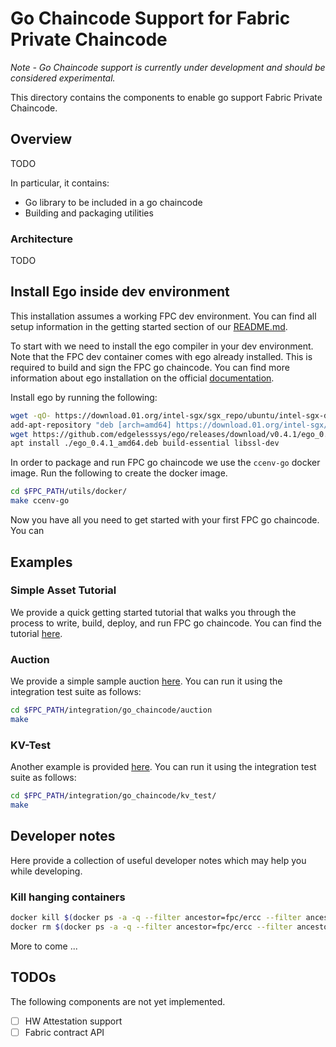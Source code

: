 <!---
Licensed under Creative Commons Attribution 4.0 International License
https://creativecommons.org/licenses/by/4.0/
--->
# Go Chaincode Support for Fabric Private Chaincode

*Note - Go Chaincode support is currently under development and should be considered experimental.*

This directory contains the components to enable go support Fabric Private Chaincode.

## Overview
 TODO
 
In particular, it contains:
- Go library to be included in a go chaincode
- Building and packaging utilities

### Architecture
TODO

## Install Ego inside dev environment

This installation assumes a working FPC dev environment.
You can find all setup information in the getting started section of our [README.md](../README.md).

To start with we need to install the ego compiler in your dev environment. 
Note that the FPC dev container comes with ego already installed.
This is required to build and sign the FPC go chaincode.
You can find more information about ego installation on the official [documentation](https://docs.edgeless.systems/ego/#/getting-started/install).

Install ego by running the following:
```bash
wget -qO- https://download.01.org/intel-sgx/sgx_repo/ubuntu/intel-sgx-deb.key | apt-key add
add-apt-repository "deb [arch=amd64] https://download.01.org/intel-sgx/sgx_repo/ubuntu `lsb_release -cs` main"
wget https://github.com/edgelesssys/ego/releases/download/v0.4.1/ego_0.4.1_amd64.deb
apt install ./ego_0.4.1_amd64.deb build-essential libssl-dev
```

In order to package and run FPC go chaincode we use the `ccenv-go` docker image.
Run the following to create the docker image.

```bash
cd $FPC_PATH/utils/docker/
make ccenv-go
```

Now you have all you need to get started with your first FPC go chaincode. You can 

## Examples

### Simple Asset Tutorial

We provide a quick getting started tutorial that walks you through the process to write, build, deploy, and run FPC go chaincode.
You can find the tutorial [here](../samples/chaincode/asset-transfer-go).


### Auction

We provide a simple sample auction [here](../samples/chaincode/auction-go). You can run it using the integration test suite as follows:
```bash
cd $FPC_PATH/integration/go_chaincode/auction
make
```


### KV-Test

Another example is provided [here](../samples/chaincode/kv-test-go). You can run it using the integration test suite as follows:
```bash
cd $FPC_PATH/integration/go_chaincode/kv_test/
make
```


## Developer notes

Here provide a collection of useful developer notes which may help you while developing.  


### Kill hanging containers
```bash
docker kill $(docker ps -a -q --filter ancestor=fpc/ercc --filter ancestor=fpc/fpc-auction-go)
docker rm $(docker ps -a -q --filter ancestor=fpc/ercc --filter ancestor=fpc/fpc-auction-go)
```

More to come ...

## TODOs

The following components are not yet implemented.

- [ ] HW Attestation support
- [ ] Fabric contract API
